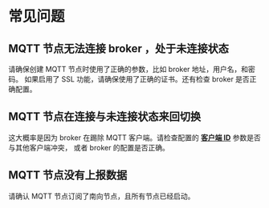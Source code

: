 # 常见问题

## MQTT 节点无法连接 broker ，处于未连接状态

请确保创建 MQTT 节点时使用了正确的参数，比如 broker 地址，用户名，和密码。
如果启用了 SSL 功能，请确保使用了正确的证书。还有检查 broker 是否正确配置。

## MQTT 节点在连接与未连接状态来回切换

这大概率是因为 broker 在踢除 MQTT 客户端。请检查配置的 [**客户端 ID**] 参数是否与其他客户端冲突， 或者 broker 的配置是否正确。

[**客户端 ID**]: ./overview.md#parameters

## MQTT 节点没有上报数据

请确认 MQTT 节点订阅了南向节点，且所有节点已经启动。
